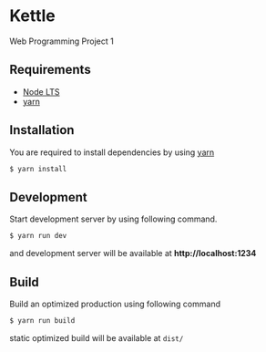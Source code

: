 Kettle
======

Web Programming Project 1

Requirements
------------

- [Node LTS](https://nodejs.org/en/download/)
- [yarn](https://yarnpkg.com/)

Installation
------------

You are required to install dependencies by using [yarn](https://yarnpkg.com/)

```sh
$ yarn install
```

Development
-----------

Start development server by using following command.

```sh
$ yarn run dev
```

and development server will be available at **http://localhost:1234**

Build
-----

Build an optimized production using following command

```sh
$ yarn run build
```

static optimized build will be available at `dist/`
